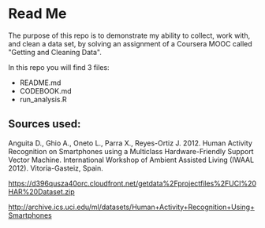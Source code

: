 Read Me
=====================

The purpose of this repo is to demonstrate my ability to collect, work with, and clean a data set, by solving an assignment of a Coursera MOOC called "Getting and Cleaning Data".

In this repo you will find 3 files:

* README.md
* CODEBOOK.md
* run_analysis.R



## Sources used:

Anguita D., Ghio A., Oneto L., Parra X., Reyes-Ortiz J. 2012. Human Activity Recognition on Smartphones using a Multiclass Hardware-Friendly Support Vector Machine. International Workshop of Ambient Assisted Living (IWAAL 2012). Vitoria-Gasteiz, Spain.

https://d396qusza40orc.cloudfront.net/getdata%2Fprojectfiles%2FUCI%20HAR%20Dataset.zip

http://archive.ics.uci.edu/ml/datasets/Human+Activity+Recognition+Using+Smartphones

